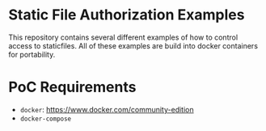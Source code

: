 # Static File Authorization Examples

This repository contains several different examples of how to control access to staticfiles. All of these examples are build into docker containers for portability.

# PoC Requirements
* `docker`: https://www.docker.com/community-edition 
* `docker-compose`
